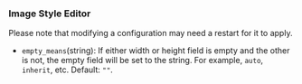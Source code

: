 ### Image Style Editor

Please note that modifying a configuration may need a restart for it to apply.

- `empty_means`(string): If either width or height field is empty and the other is not, the empty field will be set to the string. For example, `auto`, `inherit`, etc. Default: `""`. 